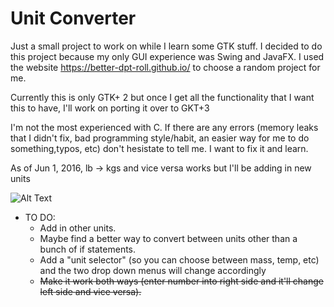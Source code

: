 # Unit Converter
Just a small project to work on while I learn some GTK stuff. I decided to do this project because my only GUI experience
was Swing and JavaFX. I used the website https://better-dpt-roll.github.io/ to choose a random project for me.

Currently this is only GTK+ 2 but once I get all the functionality that I want this to have, I'll work on porting it over to
GKT+3

I'm not the most experienced with C. If there are any errors (memory leaks that I didn't fix, bad programming style/habit, an easier way for me to do something,typos, etc)
don't hesistate to tell me. I want to fix it and learn.

As of Jun 1, 2016, lb -> kgs and vice versa works but I'll be adding in new units


![Alt Text](http://i.imgur.com/WmUryGz.gif)

+ TO DO:
  * Add in other units.
  * Maybe find a better way to convert between units other than a bunch of if statements.
  * Add a "unit selector" (so you can choose between mass, temp, etc) and the two drop down menus will change accordingly
  * ~~Make it work both ways (enter number into right side and it'll change left side and vice versa).~~
